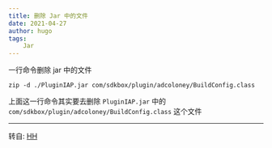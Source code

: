 ```yaml
---
title: 删除 Jar 中的文件
date: 2021-04-27
author: hugo
tags:
    Jar
---
```


一行命令删除 jar 中的文件

```
zip -d ./PluginIAP.jar com/sdkbox/plugin/adcoloney/BuildConfig.class
```
上面这一行命令其实要去删除 `PluginIAP.jar` 中的 `com/sdkbox/plugin/adcoloney/BuildConfig.class` 这个文件

---
转自: [HH](http://www.hugohuang.xyz/)
